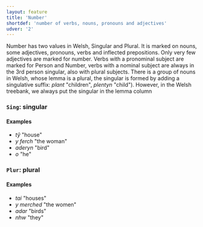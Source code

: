 ```yaml
---
layout: feature
title: 'Number'
shortdef: 'number of verbs, nouns, pronouns and adjectives'
udver: '2'
---
```


Number has two values in Welsh, Singular and Plural. It is marked on nouns, some adjectives, pronouns, verbs and inflected prepositions. Only very few adjectives are marked for number.
Verbs with a pronominal subject are marked for Person and Number, verbs with a nominal subject 
are always in the 3rd person singular, also with plural subjects.
There is a group of nouns in Welsh, whose lemma is a plural, the singular is formed by adding a singulative suffix: _plant_ "children", _plentyn_ "child"). However, in the Welsh treebank, we always put the singular in the lemma column


### <a name="Sing">`Sing`</a>: singular

#### Examples

* _tŷ_ "house"
* _y ferch_ "the woman"
* _aderyn_ "bird"
* _o_ "he"

### <a name="Plur">`Plur`</a>: plural

#### Examples

* _tai_ "houses"
* _y merched_ "the women"
* _adar_ "birds"
* _nhw_ "they"

<!-- Interlanguage links updated Út 9. května 2023, 20:03:41 CEST -->
